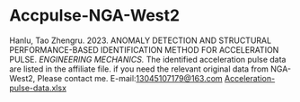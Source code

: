 # Accpulse-NGA-West2
Hanlu, Tao Zhengru. 2023. ANOMALY DETECTION AND STRUCTURAL PERFORMANCE-BASED  IDENTIFICATION METHOD FOR ACCELERATION PULSE. _ENGINEERING MECHANICS._
The identified acceleration pulse data are listed in the affiliate file. 
if you need the relevant original data from NGA-West2, Please contact me. E-mail:13045107179@163.com
[Acceleration-pulse-data.xlsx](https://github.com/Hanlulu1/Accpulse-NGA-West2/files/13324792/Acceleration-pulse-data.xlsx)
